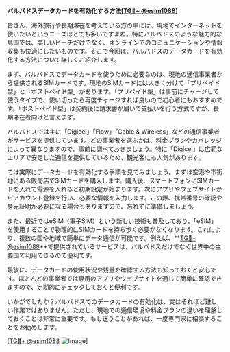**バルバドスデータカードを有効化する方法[[TG💪+ @esim1088](https://t.me/s/esim1088)]**

皆さん、海外旅行や長期滞在を考えている方の中には、現地でインターネットを使いたいというニーズはとても多いですよね。特にバルバドスのような魅力的な島国では、美しいビーチだけでなく、オンラインでのコミュニケーションや情報収集も快適にしたいものです。そこで今回は、バルバドスのデータカードを有効化する方法について詳しくご紹介します。

まず、バルバドスでデータカードを使うために必要なのは、現地の通信事業者から提供されるSIMカードです。現地のSIMカードには大きく分けて「プリペイド型」と「ポストペイド型」があります。「プリペイド型」は事前にチャージして使うタイプで、使い切ったら再度チャージすれば良いので初心者にもおすすめです。「ポストペイド型」は契約後に請求書が届いて支払いを行う方式ですが、長期滞在者向けと言えます。

バルバドスでは主に「Digicel」「Flow」「Cable & Wireless」などの通信事業者がサービスを提供しています。どの事業者を選ぶかは、料金プランやカバレッジによって異なりますので、事前に調べておきましょう。特に「Digicel」は広範なエリアで安定した通信を提供しているため、観光客にも人気があります。

では実際にデータカードを有効化する手順を見てみましょう。まずは空港や市街地にある販売店でSIMカードを購入します。購入後、スマートフォンにSIMカードを入れて電源を入れると初期設定が始まります。次にアプリやウェブサイトからアカウント登録を行い、必要な情報を入力します。この際、携帯番号の確認や身元証明が必要になる場合もありますので、忘れずに準備しましょう。

また、最近ではeSIM（電子SIM）という新しい技術も普及しており、「eSIM」を使用することで物理的にSIMカードを持ち歩く必要がなくなります。これにより、複数の国や地域で簡単にデータ通信が可能です。例えば、**[TG💪+ @esim1088](https://t.me/s/esim1088)**で提供されているサービスは、バルバドスだけでなく世界中の主要国で利用できるので便利です。

最後に、データカードの使用状況や残量を確認する方法も知っておくと安心です。ほとんどの事業者では専用のアプリやウェブサイトを通じて簡単に確認できますので、定期的にチェックしておくと便利です。

いかがでしたか？バルバドスでのデータカードの有効化は、実はそれほど難しい作業ではありません。ただし、現地での通信環境や料金プランの違いを理解しておくことは非常に重要です。もし迷うことがあれば、一度専門家に相談することをお勧めします。

[[TG💪+ @esim1088](https://t.me/s/esim1088) ![Image](https://i.postimg.cc/Y0z9fWf4/image.png)]